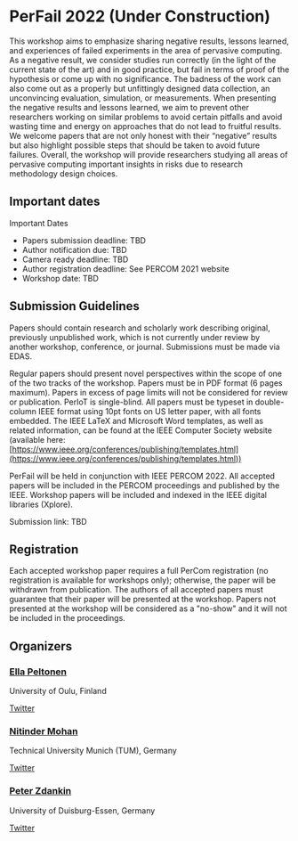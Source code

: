 # PerFail 2022 (Under Construction)
This workshop aims to emphasize sharing negative results, lessons learned, and experiences of failed experiments in the area of pervasive computing. As a negative result, we consider studies run correctly (in the light of the current state of the art) and in good practice, but fail in terms of proof of the hypothesis or come up with no significance. The badness of the work can also come out as a properly but unfittingly designed data collection, an unconvincing evaluation, simulation, or measurements. When presenting the negative results and lessons learned, we aim to prevent other researchers working on similar problems to avoid certain pitfalls and avoid wasting time and energy on approaches that do not lead to fruitful results. We welcome papers that are not only honest with their “negative” results but also highlight possible steps that should be taken to avoid future failures. Overall, the workshop will provide researchers studying all areas of pervasive computing important insights in risks due to research methodology design choices.

## Important dates
Important Dates

- Papers submission deadline: TBD
- Author notification due: TBD
- Camera ready deadline: TBD
- Author registration deadline: See PERCOM 2021 website
- Workshop date: TBD

## Submission Guidelines

Papers should contain research and scholarly work describing original, previously unpublished work, which is not currently under review by another workshop, conference, or journal. Submissions must be made via EDAS.

Regular papers should present novel perspectives within the scope of one of the two tracks of the workshop. Papers must be in PDF format (6 pages maximum). Papers in excess of page limits will not be considered for review or publication. PerIoT is single-blind. All papers must be typeset in double-column IEEE format using 10pt fonts on US letter paper, with all fonts embedded. The IEEE LaTeX and Microsoft Word templates, as well as related information, can be found at the IEEE Computer Society website (available here: [https://www.ieee.org/conferences/publishing/templates.html](https://www.ieee.org/conferences/publishing/templates.html))

PerFail will be held in conjunction with IEEE PERCOM 2022. All accepted papers will be included in the PERCOM proceedings and published by the IEEE. Workshop papers will be included and indexed in the IEEE digital libraries (Xplore).

Submission link: TBD

## Registration

Each accepted workshop paper requires a full PerCom registration (no registration is available for workshops only); otherwise, the paper will be withdrawn from publication. The authors of all accepted papers must guarantee that their paper will be presented at the workshop. Papers not presented at the workshop will be considered as a "no-show" and it will not be included in the proceedings.

## Organizers

### [Ella Peltonen](https://ellapeltonen.wordpress.com/)
University of Oulu, Finland

[Twitter](https://twitter.com/Ella_Peltonen)

### [Nitinder Mohan](https://www.nitindermohan.com/)
Technical University Munich (TUM), Germany

[Twitter](https://twitter.com/nitinder_mohan)

### [Peter Zdankin](https://vs.uni-due.de/person/zdankin/)
University of Duisburg-Essen, Germany

[Twitter](https://twitter.com/PZdankin)



